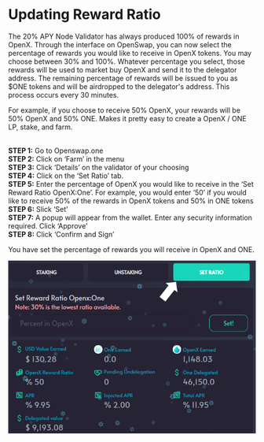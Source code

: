 # Updating Reward Ratio

The 20% APY Node Validator has always produced 100% of rewards in OpenX. Through the interface on OpenSwap, you can now select the percentage of rewards you would like to receive in OpenX tokens. You may choose between 30% and 100%. Whatever percentage you select, those rewards will be used to market buy OpenX and send it to the delegator address. The remaining percentage of rewards will be issued to you as $ONE tokens and will be airdropped to the delegator's address. This process occurs every 30 minutes.

For example, if you choose to receive 50% OpenX, your rewards will be 50% OpenX and 50% ONE. Makes it pretty easy to create a OpenX / ONE LP, stake, and farm.

\
**STEP 1:** Go to Openswap.one \
**STEP 2:** Click on ‘Farm’ in the menu\
**STEP 3:** Click ‘Details’ on the validator of your choosing\
**STEP 4:** Click on the ‘Set Ratio’ tab.\
**STEP 5:** Enter the percentage of OpenX you would like to receive in the ‘Set Reward Ratio OpenX:One’. For example, you would enter ‘50’ if you would like to receive 50% of the rewards in OpenX tokens and 50% in ONE tokens\
**STEP 6:** Slick ‘Set’\
**STEP 7:** A popup will appear from the wallet. Enter any security information required. Click ‘Approve’\
**STEP 8:** Click ‘Confirm and Sign’

You have set the percentage of rewards you will receive in OpenX and ONE.

![](../../.gitbook/assets/ratio.png)
